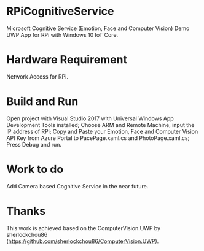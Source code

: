 # RPiCognitiveService
Microsoft Cognitive Service (Emotion, Face and Computer Vision) Demo UWP App for RPi with Windows 10 IoT Core.
# Hardware Requirement
Network Access for RPi.
# Build and Run
Open project with Visual Studio 2017 with Universal Windows App Development Tools installed;
Choose ARM and Remote Machine, input the IP address of RPi;
Copy and Paste your Emotion, Face and Computer Vision API Key from Azure Portal to PacePage.xaml.cs and PhotoPage.xaml.cs;
Press Debug and run.
# Work to do
Add Camera based Cognitive Service in the near future.
# Thanks
This work is achieved based on the ComputerVision.UWP by sherlockchou86 (https://github.com/sherlockchou86/ComputerVision.UWP).
